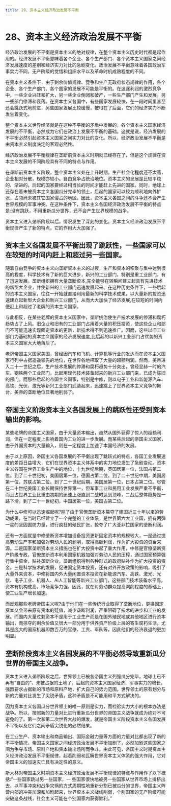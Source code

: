 ```yaml
---
title: 28、资本主义经济政治发展不平衡
---
```


# 28、资本主义经济政治发展不平衡
经济政治发展的不平衡是资本主义的绝对规律，在整个资本主义历史时代都是起作用的。经济发展不平衡意味着各个企业、各个生产部门、各个资本主义国家之间经济发展速度的差别和经济实力对比的急剧变化。政治发展不平衡意味着各国政治军事实力不同，无产阶级的觉悟和组织水平以及革命时机成熟程度的不同。

在资本主义条件下，由于剩余价值规律、竞争和生产无政府状态规律的作用，各个企业、各个生产部门、各个国家的发展不可能是平衡的。在追逐利润的激烈竞争中，一些企业兴旺和扩大，另一些企业倒闭和破产，一些生产部门产生和发展，另一些部门停滞和衰落。在资本主义各国中，有些国家发展较快，在一段时间里甚至还会跳跃式地前进，另些国家发展比较缓慢，被甩在了后面，它们的经济实力不断发生着变化。

整个资本主义世界经济就是在这种不平衡的矛盾中发展的，各个资本主义国家经济发展的不平衡，必然成为它们在政治上发展不平衡的基础。这就是说，经济发展的不平衡必然引起资本主义国家之间实力对比的变化。所以，经济政治发展不平衡是由资本主义制度决定的客观必然性。

经济政治发展不平衡规律在垄断前资本主义时期就已经存在了，但是这个规律在资本主义发展的不同阶段具有不同的特点与作用。

在垄断前资本主义阶段，整个资本主义处在上升时期。生产社会化程度还不太高，企业相对分散，规模亦较小。自由竞争占统治地位。资本主义的发展是比较平稳的、渐进的。后起的国家要经过相当长的时间才能赶上先进的国家。同时，地球上还存在着未被资本主义各国瓜分完毕的领土，后起的国家可以较为顺利地向外扩张，占领尚未被其它国家侵占的地区。因此，资本主义各国之间的斗争还不会产生世界规模的军事冲突。在这种条件下，资本主义各国经济政治发展不平衡的特点是:没有跳跃，不用重新瓜分世界，还不会产生世界规模的战争。

资本主义进入垄断阶段以后，情况发生了深刻的变化。资本主义经济政治发展不平衡规律产生了新的特点，它的作用大大加强了。

## 资本主义各国发展不平衡出现了跳跃性，一些国家可以在较短的时间内赶上和超过另一些国家。

随着自由竞争的资本主义向垄断资本主义的过疲，生产和资本的积聚与集中达到很高的程度，科学技术有了新的巨大进步，新兴的工业部门，特别是重工业部门，有了迅速发展。垄断组织拥有大量垄断资本,完全能够在转瞬间建立起具有先进技术的新型大企业，并使新兴的工业部门迅速发展起来。在这种历史条件下，一些后起的资本主义国家，往往一开始就直接利用最新的科学技术成果，以大量新的投资迅速建立起新型大企业和新兴工业部门，从而大大加快了经济发展,在较短的时间内便赶上和超过了老牌的资本主义国家。

与此相反，在某些老牌的资本主义国家中，垄断统治使生产技术发展的停滞和腐朽趋势占了上风。旧企业和旧有的工业部门占用着大量的积压投资，使这些企业和部门不可能迅速实现固定资本的更新，新技术得不到迅速推广。因而，这些以旧工业部门为基础的资本主义国家的经济发展速度,比后起的以新兴工业部门占优势的资本主义国家大大地落后了。

老牌帝国主义国家美国，曾经因汽车和飞机、计算机等行业的发达而在资本主义国家行列中占据遥遥领先的地位，在世界各地榨取了大量的超额利润。然而，美帝进入二十一世纪之后，生产技术发展的停滞和腐朽趋势十分突出，曾经显赫一时的汽车、钢铁两个工业部门，比起用现代技术装备起来的新兴工业部门来，已成为陈旧的部门。而那些后起的帝国主义国家，特别是中修，则以电子工业和新能源汽车、高铁、光伏、激光等新兴工业部门武装起来，迅速跳上了世界资本主义竞争的舞台，美帝的垄断地位显著地削弱了。

## 帝国主义阶段资本主义各国发展上的跳跃性还受到资本输出的影响。

某些老牌的帝国主义国家，由于大量资本输出，虽然从国外获得了惊人的超额利润，但在一定程度上影响着国内工业的进一步发展。而某些后起的帝国主义国家，由于外国资本的大量输入，则在一定程度上加速了本国经济的发展。

由于以上原因，帝国主义各国发展的不平衡出现了跳跃式的特点，各国工业发展速度的差距日益增大，它们在世界资本主义体系中的实力地位发生了急剧变动。资本主义各国在世界工业生产中的地位，十九世纪后期，英国居第一位，法国占第二位。到了二十世纪初，美国居第一位，德国占第二位。到了二十世纪中期，美国居第一位，苏联占第二位。到了二十世纪后期，美国居第一位，日本占第二位。尽管在二十世纪美国工业长期保持世界第一，但军事工业和民用工业发展严重不平衡，而且占世界工业比重由初期的迅速上涨直到二战时达到顶峰，二战后整体趋势是一路下滑。到了二十一世纪初，中国居第一位，美国占第二位。

为什么中修可以迅速崛起呢?除了由于官僚垄断资本篡夺了建国近三十年以来的劳动成果，在当时已经建立了一个完整的工业体系，是世界第六大工业国，拥有两弹一星的坚固国防力量，进行疯狂的殖民扩张，掠夺了广大亚非拉国家的垄断利润。

还有一方面就是中修垄断资本增加设备投资更新固定资本的规模较大，一是通过提高劳动生产率和加强对劳动人民的剥削，取得高额利润，作为扩大投资的资金来源。二是国家垄断资本主义措施也在扩大投资中起了重大作用，中修是官僚垄断资产阶级专政，官僚垄断资本利用国家机器加强对劳动人民的压榨，通过国家预算强行集中资金，贴补垄断企业，垄断组织得到各种形式的政府贴补作为扩大投资的资金。三是科学技术的发展，促进固定资本投资，还有对外开放政策的影响，吸引了大量外来资本，中修将国内外大量闲置资本投资在新能源汽车、高铁、激光、光伏、电子工业、机器人、Ai人工智能等新兴工业部门，这些部门技术装备水平高，资本有机构成高，市场竞争力强，因此，就在对劳动群众提高剥削程度的基础上，使工业生产增长加速。

而反观那些老牌帝国主义呢?由于他们在一些传统行业取得了垄断地位，更换固定资本又会带来原有资本的贬值，减少垄断利润，严重阻碍了技术的进步和工业的发展。而国内大量过剩资本不是用于工业生产而是在国外殖民地或其他地区进行资本输出，而掠夺的剩余价值又很大一部分用于供养资产阶级上层的寄生腐朽生活，尤其是庞大的国家机器即数百万的官僚、工贵、军队等，因此他们的经济衰退的更加明显。

## 垄断阶段资本主义各国发展的不平衡必然导致重新瓜分世界的帝国主义战争。

资本主义进入垄断阶段之后，世界领土已被各帝国主义列强瓜分完毕，地球上已不再有“自由的”、未被占据的土地了。后起的资本主义国家经济、军事实力的增长，强烈要求占据新的市场和原料产地，扩大自己的势力范围。世界领土的原有划分与新的力量对比发生了尖锐矛盾，这种矛盾是不可能用和平方式解决的。

因为资本主义各国瓜分世界领土的唯一原则是实力，而检验实力大小的根本办法是战争。所以，按照新的力量对比进行重新瓜分世界的帝国主义战争就成为绝对不可避免的了。第一次和第二次世界大战的爆发，就是帝国主义阶段资本主义各国发展不平衡以及它们之间矛盾尖锐化的必然结果。

在工业生产、资本输出和商品输出、国际金融力量等方面的力量对比都出现了新的不平衡情况，帝国主义国家之间经济政治发展不平衡加剧了，必然加剧这些国家之间为争夺市场、原料产地和资本输出场所而争斗。由此可见，帝国主义时期资本主义经济政治发展不平衡规律，起着削弱和瓦解世界资本主义体系的强大作用，它对帝国主义的加速灭亡具有决定性的意义。

斯大林对帝国主义时期资本主义经济政治发展不平衡规律的特点与作用作了以下概括:“一些国家跳过另一些国家，一 些国家很快地被另一些国家从世界市场上排挤出去，以军事冲突和战争灾祸的方式周期性地重新分割已被瓜分的世界，帝国主义阵营内部的冲突加深和加剧起来，世界资本主义战线削弱，个别国家的无产阶级可能突破这条战线，社会主义可能在个别国家内获得胜利。”